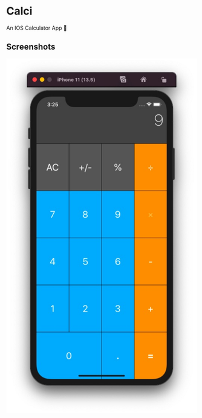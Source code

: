 # Calci
An IOS Calculator App 📱

## Screenshots

![Screenshot](https://github.com/Rohan-cod/Calci/blob/master/Screenshots/Calci.jpg)
